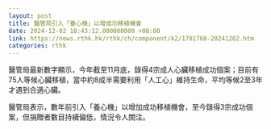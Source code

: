 ```yaml
---
layout: post
title: 醫管局引入「養心機」以增成功移植機會
date: 2024-12-02 18:43:12.000000000 +08:00
link: https://news.rthk.hk/rthk/ch/component/k2/1781768-20241202.htm
categories: rthk
---
```


醫管局最新數字顯示，今年截至11月底，錄得4宗成人心臟移植成功個案；目前有75人等候心臟移植，當中約8成半需要利用「人工心」維持生命，平均等候2至3年才遇到合適心臟。

醫管局表示，數年前引入「養心機」以增加成功移植機會，至今錄得3宗成功個案，但捐贈者數目持續偏低，情況令人關注。
